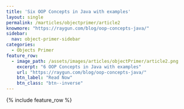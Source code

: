 ```yaml
---
title: 'Six OOP Concepts in Java with examples'
layout: single
permalink: /marticles/objectprimer/article2
knowmore: "https://raygun.com/blog/oop-concepts-java/"
sidebar:
  nav: object-primer-sidebar
categories:
  - Objects Primer
feature_row:
  - image_path: /assets/images/articles/objectPrimer/article2.png
    excerpt: "6 OOP Concepts in Java with examples"
    url: "https://raygun.com/blog/oop-concepts-java/"
    btn_label: "Read Now"
    btn_class: "btn--inverse"  
---
```



{% include feature_row %}